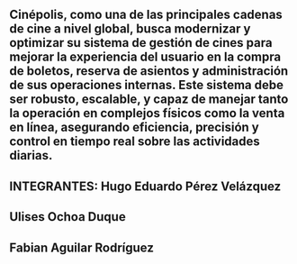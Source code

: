 ## Cinépolis, como una de las principales cadenas de cine a nivel global, busca modernizar y optimizar su sistema de gestión de cines para mejorar la experiencia del usuario en la compra de boletos, reserva de asientos y administración de sus operaciones internas. Este sistema debe ser robusto, escalable, y capaz de manejar tanto la operación en complejos físicos como la venta en línea, asegurando eficiencia, precisión y control en tiempo real sobre las actividades diarias.
## INTEGRANTES: Hugo Eduardo Pérez Velázquez
## Ulises Ochoa Duque 
## Fabian Aguilar Rodríguez
